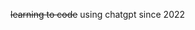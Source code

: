 ~~learning to code~~ using chatgpt since 2022

<!---
danielpinho994/danielpinho994 is a ✨ special ✨ repository because its `README.md` (this file) appears on your GitHub profile.
You can click the Preview link to take a look at your changes.
--->
